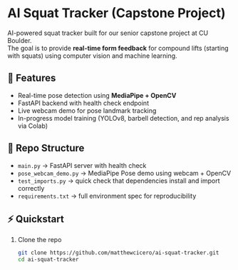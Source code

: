 # AI Squat Tracker (Capstone Project)

AI-powered squat tracker built for our senior capstone project at CU Boulder.  
The goal is to provide **real-time form feedback** for compound lifts (starting with squats) using computer vision and machine learning.

## 🚀 Features
- Real-time pose detection using **MediaPipe + OpenCV**
- FastAPI backend with health check endpoint
- Live webcam demo for pose landmark tracking
- In-progress model training (YOLOv8, barbell detection, and rep analysis via Colab)

## 📂 Repo Structure
- `main.py` → FastAPI server with health check
- `pose_webcam_demo.py` → MediaPipe Pose demo using webcam + OpenCV
- `test_imports.py` → quick check that dependencies install and import correctly
- `requirements.txt` → full environment spec for reproducibility

## ⚡ Quickstart
1. Clone the repo  
   ```bash
   git clone https://github.com/matthewcicero/ai-squat-tracker.git
   cd ai-squat-tracker
